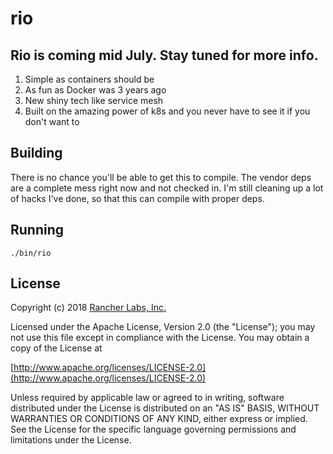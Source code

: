 rio
========

## Rio is coming mid July.  Stay tuned for more info.

1. Simple as containers should be
1. As fun as Docker was 3 years ago
1. New shiny tech like service mesh
1. Built on the amazing power of k8s and you never have to see it if you don't want to

## Building

There is no chance you'll be able to get this to compile.  The vendor deps are a complete mess
right now and not checked in.  I'm still cleaning up a lot of hacks I've done, so that this
can compile with proper deps.

## Running

`./bin/rio`

## License
Copyright (c) 2018 [Rancher Labs, Inc.](http://rancher.com)

Licensed under the Apache License, Version 2.0 (the "License");
you may not use this file except in compliance with the License.
You may obtain a copy of the License at

[http://www.apache.org/licenses/LICENSE-2.0](http://www.apache.org/licenses/LICENSE-2.0)

Unless required by applicable law or agreed to in writing, software
distributed under the License is distributed on an "AS IS" BASIS,
WITHOUT WARRANTIES OR CONDITIONS OF ANY KIND, either express or implied.
See the License for the specific language governing permissions and
limitations under the License.
